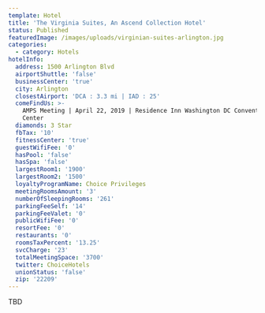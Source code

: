 ```yaml
---
template: Hotel
title: 'The Virginia Suites, An Ascend Collection Hotel'
status: Published
featuredImage: /images/uploads/virginian-suites-arlington.jpg
categories:
  - category: Hotels
hotelInfo:
  address: 1500 Arlington Blvd
  airportShuttle: 'false'
  businessCenter: 'true'
  city: Arlington
  closestAirport: 'DCA : 3.3 mi | IAD : 25'
  comeFindUs: >-
    AMPS Meeting | April 22, 2019 | Residence Inn Washington DC Convention
    Center
  diamonds: 3 Star
  fbTax: '10'
  fitnessCenter: 'true'
  guestWifiFee: '0'
  hasPool: 'false'
  hasSpa: 'false'
  largestRoom1: '1900'
  largestRoom2: '1500'
  loyaltyProgramName: Choice Privileges
  meetingRoomsAmount: '3'
  numberOfSleepingRooms: '261'
  parkingFeeSelf: '14'
  parkingFeeValet: '0'
  publicWifiFee: '0'
  resortFee: '0'
  restaurants: '0'
  roomsTaxPercent: '13.25'
  svcCharge: '23'
  totalMeetingSpace: '3700'
  twitter: ChoiceHotels
  unionStatus: 'false'
  zip: '22209'
---
```

TBD
